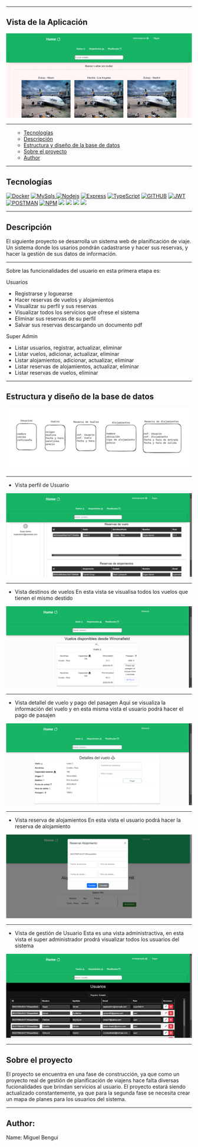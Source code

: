
---
## Vista de la Aplicación
<img src="./src//img/principalFront.png">

---

<ul>

<ul>

<li><a href="#tecnologías">Tecnologías</a> </li>

<li><a href="#descripción">Descripción</a> </li>

<li> <a href="#estructura-y-diseño-de-la-base-de-datos">Estructura y diseño de la base de datos</a> </li>

<li> <a href="#sobreelproyecto">Sobre el proyecto </a> </li>
<li> <a href="#author">Author</a> </li>

</ul>

</ul>

---

## Tecnologías


<a href="https://www.docker.com/"><img src="https://img.shields.io/badge/docker-2496ED?style=for-the-badge&logo=docker&logoColor=white"
alt="Docker"></a>
<a href="https://www.mongodb.com/es"> <img src="https://img.shields.io/badge/MongoDB-4EA94B?style=for-the-badge&logo=mongodb&logoColor=white"
alt="MySqls"/> </a>
<a href="https://nodejs.org/en"><img src="https://img.shields.io/badge/NodeJs-339933?style=for-the-badge&logo=Node.js&logoColor=white"
alt="Nodejs" /></a>
<a href="https://expressjs.com/"><img src="https://img.shields.io/badge/Express.js-335933?style=for-the-badge&logo=express&logoColor=white"
alt="Express" /></a>
<a href="https://www.typescriptlang.org/"><img src="https://img.shields.io/badge/Typescript-3178C6?style=for-the-badge&logo=typescript&logoColor=white"
alt="TypeScript" /></a>
<a href="https://github.com/Miguel21S"><img src="https://img.shields.io/badge/GitHub-100000?style=for-the-badge&logo=github&logoColor=white" alt="GITHUB" /></a>
<a href="https://jwt.io/"><img src="https://img.shields.io/badge/JWT-000000?style=for-the-badge&logo=JSON%20web%20tokens&logoColor=white" alt="JWT" /></a>
<a href="https://www.postman.com/"><img src="https://img.shields.io/badge/Postman-FF6C37?style=for-the-badge&logo=Postman&logoColor=white" alt="POSTMAN" /></a>
<a href="https://www.npmjs.com/"><img src="https://img.shields.io/badge/npm-CB3837?style=for-the-badge&logo=npm&logoColor=white" alt="NPM"></a>
<a href=""><img src="https://img.shields.io/badge/CSS3-1572B6?style=for-the-badge&logo=css3&logoColor=white"></a>
<a href=""><img src="https://img.shields.io/badge/Redux-593D88?style=for-the-badge&logo=redux&logoColor=white"></a>
<a href="https://es.react.dev/"><img src="https://img.shields.io/badge/React-20232A?style=for-the-badge&logo=react&logoColor=61DAFB"></a>
<a href="https://mui.com/"><img src="https://img.shields.io/badge/Material%20UI-007FFF?style=for-the-badge&logo=mui&logoColor=white"></a>


---
## Descripción
El siguiente proyecto se desarrolla un sistema web de planificación de viaje. Un sistema donde los usarios pondrán cadastrarse y hacer sus reservas, y hacer la gestión de sus datos de información.

---
Sobre las funcionalidades del usuario en esta primera etapa es:

Usuarios
- Registrarse y loguearse
- Hacer reservas de vuelos y alojamientos
- Visualizar su perfil y sus reservas
- Visualizar todos los servicios que ofrese el sistema
- Eliminar sus reservas de su perfil
- Salvar sus reservas descargando un documento pdf

Super Admin
- Listar usuarios, registrar, actualizar, eliminar
- Listar vuelos, adicionar, actualizar, eliminar
- Listar alojamientos, adicionar, actualizar, eliminar
- Listar reservas de alojamientos, actualizar, eliminar
- Listar reservas de vuelos, eliminar

---
## Estructura y diseño de la base de datos

<img src="./src/img/b.d.png" alt="Model de bd">

---

- Vista perfil de Usuario

<img src="./src/img/perfilU.png" alt="Perfil de usuario">

---

- Vista destinos de vuelos
En esta vista se visualisa todos los vuelos que tienen el mismo destido

<img src="./src/img/vDestino.png" alt="Destinos de vuelos">

---

- Vista detallel de vuelo y pago del pasagen
Aquí se visualiza la información del vuelo y en esta misma vista el usuario podrá hacer el pago de pasajen

<img src="./src/img/vPasagen.png" alt="Pasagen del vuelo">

---

- Vista reserva de alojamientos
En esta vista el usuario podrá hacer la reserva de alojamiento

<img src="./src/img/rAlojamiento.png" alt="Reserva de alojamientos">

---

- Vista de gestión de Usuario
Esta es una vista administractiva, en esta vista el super administrador prodrá visualizar todos los usuarios del sistema

<img src="./src/img/gUsuario.png" alt="Gestión de usuario">

---

## Sobre el proyecto

El proyecto se encuentra en una fase de construcción, ya que como un proyecto real de gestión de planificación de viajens hace falta diversas fucionalidades que brindan servicios al usuario. El proyecto estará siendo actualizado constantemente, ya que para la segunda fase se necesita crear un mapa de planes para los usuarios del sistema.

---
## Author:

Name: Miguel Bengui
